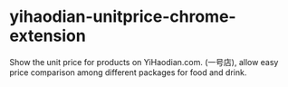 yihaodian-unitprice-chrome-extension
====================================

Show the unit price for products on YiHaodian.com. (一号店), allow easy price comparison among different packages for food and drink.